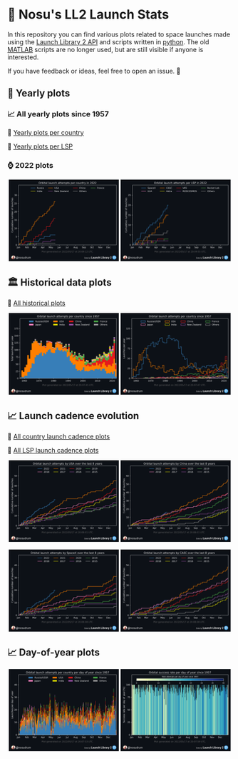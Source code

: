 # 🚀 Nosu's LL2 Launch Stats
In this repository you can find various plots related to space launches made using the <a href="https://thespacedevs.com/llapi">Launch Library 2 API</a> and scripts written in [python](python). The old [MATLAB](matlab) scripts are no longer used, but are still visible if anyone is interested.

If you have feedback or ideas, feel free to open an issue. 🙂

## 🔁 Yearly plots

### 📈 All yearly plots since 1957

🔗 [Yearly plots per country](python/plots/yearly/orbitalAttemptsPerCountry/README.md)

🔗 [Yearly plots per LSP](python/plots/yearly/orbitalAttemptsPerLSP/README.md)

### ⌚ 2022 plots

<p float="left" align="center">
<img src="python/plots/yearly/orbitalAttemptsPerCountry/2022.png" width="49%" />
<img src="python/plots/yearly/orbitalAttemptsPerLSP/2022.png" width="49%" /> 
</p>

## 🏛️ Historical data plots

🔗 [All historical plots](python/plots)

<p float="left" align="center">
<img src="python/plots/OrbitalAttemptsPerCountryStacked.png" width="49%" />
<img src="python/plots/OrbitalAttemptsPerCountry.png" width="49%" /> 
</p>

## 📈 Launch cadence evolution

🔗 [All country launch cadence plots](python/plots/byCountry/README.md)

🔗 [All LSP launch cadence plots](python/plots/byLSP/README.md)

<p float="left" align="center">
<img src="python/plots/byCountry/USA.png" width="49%" />
<img src="python/plots/byCountry/China.png" width="49%" /> 
</p>

<p float="left" align="center">
<img src="python/plots/byLSP/SpaceX.png" width="49%" />
<img src="python/plots/byLSP/CASC.png" width="49%" /> 
</p>

## 📈 Day-of-year plots
<p float="left" align="center">
<img src="python/plots/DailyOrbitalAttemptsPerCountry.png" width="49%" />
<img src="python/plots/DailyOrbitalSuccessRate.png" width="49%" /> 
</p>
